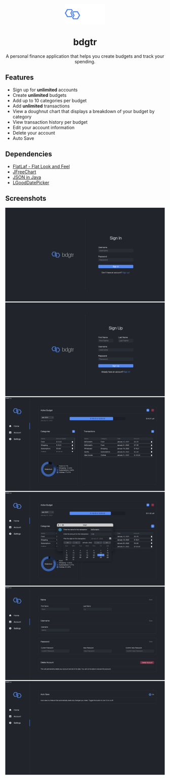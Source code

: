 <p align="center">
  <img width="128" align="center" src="images/Logo.png">
</p>
<h1 align="center">
  bdgtr
</h1>
<p align="center">
  A personal finance application that helps you create budgets and track your spending.
</p>

## Features
- Sign up for **unlimited** accounts
- Create **unlimited** budgets
- Add up to 10 categories per budget
- Add **unlimited** transactions 
- View a doughnut chart that displays a breakdown of your budget by category
- View transaction history per budget
- Edit your account information
- Delete your account
- Auto Save

## Dependencies
- [FlatLaf - Flat Look and Feel](https://github.com/JFormDesigner/FlatLaf)
- [JFreeChart](https://github.com/jfree/jfreechart)
- [JSON in Java](https://github.com/stleary/JSON-java)
- [LGoodDatePicker](https://github.com/LGoodDatePicker/LGoodDatePicker)

## Screenshots
![image](screenshots/Sign_In.png)
![image](screenshots/Sign_Up.png)
![image](screenshots/Home.png)
![image](screenshots/Add_Transaction.png)
![image](screenshots/Account.png)
![image](screenshots/Settings.png)